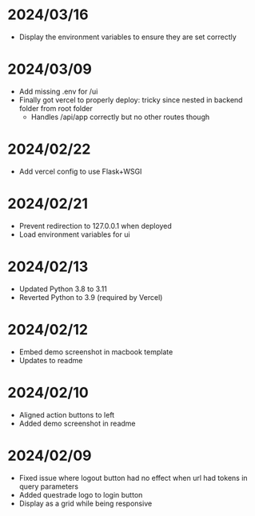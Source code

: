 # 2024/03/16
- Display the environment variables to ensure they are set correctly

# 2024/03/09

- Add missing .env for /ui
- Finally got vercel to properly deploy: tricky since nested in backend folder from root folder
  - Handles /api/app correctly but no other routes though

# 2024/02/22

- Add vercel config to use Flask+WSGI

# 2024/02/21

- Prevent redirection to 127.0.0.1 when deployed
- Load environment variables for ui

# 2024/02/13

- Updated Python 3.8 to 3.11
- Reverted Python to 3.9 (required by Vercel)

# 2024/02/12

- Embed demo screenshot in macbook template
- Updates to readme

# 2024/02/10

- Aligned action buttons to left
- Added demo screenshot in readme

# 2024/02/09

- Fixed issue where logout button had no effect when url had tokens in query parameters
- Added questrade logo to login button
- Display as a grid while being responsive
